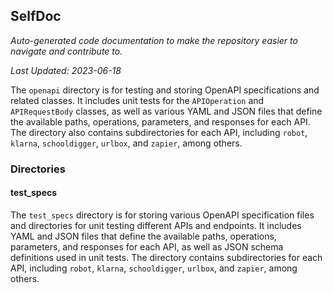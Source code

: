 <!--- START SELFDOC --->
## SelfDoc
_Auto-generated code documentation to make the repository easier to navigate and contribute to._

_Last Updated: 2023-06-18_

The `openapi` directory is for testing and storing OpenAPI specifications and related classes. It includes unit tests for the `APIOperation` and `APIRequestBody` classes, as well as various YAML and JSON files that define the available paths, operations, parameters, and responses for each API. The directory also contains subdirectories for each API, including `robot`, `klarna`, `schooldigger`, `urlbox`, and `zapier`, among others.

### Directories
#### test_specs
The `test_specs` directory is for storing various OpenAPI specification files and directories for unit testing different APIs and endpoints. It includes YAML and JSON files that define the available paths, operations, parameters, and responses for each API, as well as JSON schema definitions used in unit tests. The directory contains subdirectories for each API, including `robot`, `klarna`, `schooldigger`, `urlbox`, and `zapier`, among others.

<!--- END SELFDOC --->